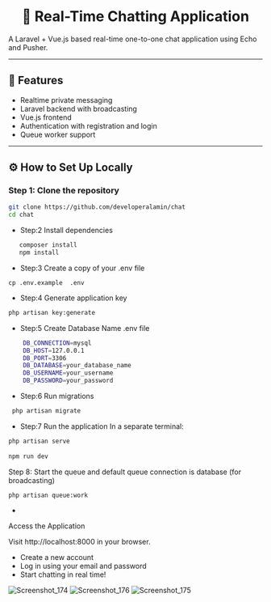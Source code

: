 <h1 align="center">💬 Real-Time Chatting Application</h1>

A Laravel + Vue.js based real-time one-to-one chat application using Echo and Pusher.

---

## 🚀 Features

- Realtime private messaging
- Laravel backend with broadcasting
- Vue.js frontend
- Authentication with registration and login
- Queue worker support

---

## ⚙️ How to Set Up Locally

### Step 1: Clone the repository

```bash
git clone https://github.com/developeralamin/chat
cd chat
```

- Step:2 Install dependencies 
```bash
   composer install
   npm install 
```

- Step:3 Create a copy of your .env file
```
cp .env.example  .env
```

- Step:4 Generate application key
```bash
php artisan key:generate
```

- Step:5  Create Database Name .env file 

```bash
    DB_CONNECTION=mysql
    DB_HOST=127.0.0.1
    DB_PORT=3306
    DB_DATABASE=your_database_name
    DB_USERNAME=your_username
    DB_PASSWORD=your_password
```
- Step:6 Run migrations
```bash
 php artisan migrate
```

- Step:7 Run the application In a separate terminal:
```bash
php artisan serve 
 
npm run dev
```
Step 8: Start the queue  and default queue connection is database (for broadcasting)
```bash
php artisan queue:work
```
-
Access the Application

Visit http://localhost:8000 in your browser.
 - Create a new account
 - Log in using your email and password
 - Start chatting in real time!





![Screenshot_174](https://github.com/user-attachments/assets/e01e1338-e19f-43f3-8c83-da455d34f972)
![Screenshot_176](https://github.com/user-attachments/assets/18b86128-0986-45f0-943a-24fca37d2130)
![Screenshot_175](https://github.com/user-attachments/assets/74701019-664a-4c79-b951-0f962646fd1d)


